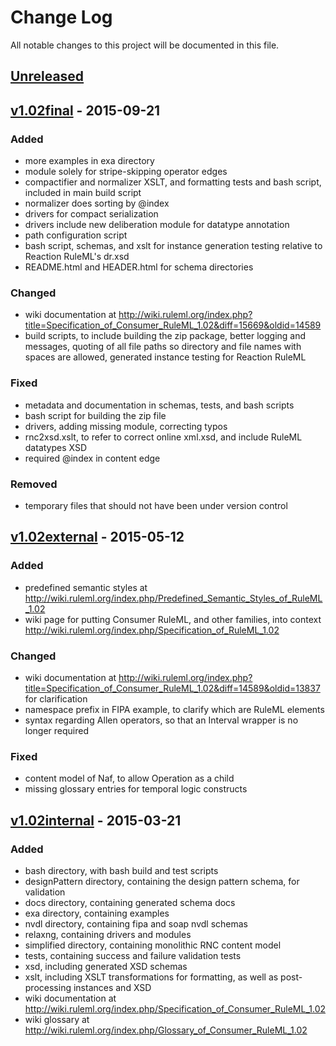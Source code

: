 # Change Log
All notable changes to this project will be documented in this file.

## [Unreleased][unreleased]

## [v1.02final] - 2015-09-21

### Added
- more examples in exa directory
- module solely for stripe-skipping operator edges
- compactifier and normalizer XSLT, and formatting tests and bash script, included in main build script
- normalizer does sorting by @index
- drivers for compact serialization
- drivers include new deliberation module for datatype annotation
- path configuration script
- bash script, schemas, and xslt for instance generation testing relative to Reaction RuleML's dr.xsd
- README.html and HEADER.html for schema directories

### Changed
- wiki documentation at http://wiki.ruleml.org/index.php?title=Specification_of_Consumer_RuleML_1.02&diff=15669&oldid=14589
- build scripts, to include building the zip package, better logging and messages, 
  quoting of all file paths so directory and file names with spaces are allowed,
  generated instance testing for Reaction RuleML
  
### Fixed
- metadata and documentation in schemas, tests, and bash scripts
- bash script for building the zip file
- drivers, adding missing module, correcting typos
- rnc2xsd.xslt, to refer to correct online xml.xsd, and include RuleML datatypes XSD
- required @index in content edge

### Removed
- temporary files that should not have been under version control

## [v1.02external] - 2015-05-12

### Added
- predefined semantic styles at http://wiki.ruleml.org/index.php/Predefined_Semantic_Styles_of_RuleML_1.02
- wiki page for putting Consumer RuleML, and other families, into context http://wiki.ruleml.org/index.php/Specification_of_RuleML_1.02

### Changed
- wiki documentation at http://wiki.ruleml.org/index.php?title=Specification_of_Consumer_RuleML_1.02&diff=14589&oldid=13837
  for clarification
- namespace prefix in FIPA example, to clarify which are RuleML elements
- syntax regarding Allen operators, so that an Interval wrapper is no longer required

### Fixed
- content model of Naf, to allow Operation as a child
- missing glossary entries for temporal logic constructs


## [v1.02internal] - 2015-03-21

### Added
- bash directory, with bash build and test scripts
- designPattern directory, containing the design pattern schema, for validation
- docs directory, containing generated schema docs
- exa directory, containing examples
- nvdl directory, containing fipa and soap nvdl schemas
- relaxng, containing drivers and modules
- simplified directory, containing monolithic RNC content model
- tests, containing success and failure validation tests
- xsd, including generated XSD schemas
- xslt, including XSLT transformations for formatting, as well as post-processing instances and XSD
- wiki documentation at http://wiki.ruleml.org/index.php/Specification_of_Consumer_RuleML_1.02
- wiki glossary at http://wiki.ruleml.org/index.php/Glossary_of_Consumer_RuleML_1.02


[unreleased]: https://github.com/RuleML/consumer-ruleml/compare/v1.02final...HEAD
[v1.02final]: https://github.com/RuleML/consumer-ruleml/compare/v1.02external...v1.02final
[v1.02external]: https://github.com/RuleML/consumer-ruleml/compare/v1.02internal...v1.02external
[v1.02internal]: https://github.com/RuleML/consumer-ruleml/compare/v1.02initial...v1.02internal

